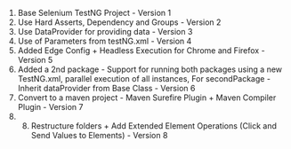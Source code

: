 1) Base Selenium TestNG Project - Version 1
2) Use Hard Asserts, Dependency and Groups - Version 2
3) Use DataProvider for providing data - Version 3
4) Use of Parameters from testNG.xml - Version 4
5) Added Edge Config + Headless Execution for Chrome and Firefox - Version 5
6) Added a 2nd package - Support for running both packages using a new TestNG.xml, parallel execution of all instances, For secondPackage - Inherit dataProvider from Base Class -    Version 6
7) Convert to a maven project - Maven Surefire Plugin + Maven Compiler Plugin - Version 7
8) 8) Restructure folders + Add Extended Element Operations (Click and Send Values to Elements) - Version 8
